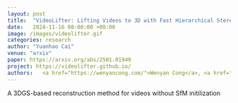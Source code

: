 ```yaml
---
layout: post
title:  "VideoLifter: Lifting Videos to 3D with Fast Hierarchical Stereo Alignment"
date:   2024-11-16 08:00:00 +00:00
image: /images/videolifter.gif
categories: research
author: "Yuanhao Cai"
venue: "arxiv"
paper: https://arxiv.org/abs/2501.01949
project: https://videolifter.github.io/
authors:   <a href="https://wenyancong.com/">Wenyan Cong</a>, <a href="https://www.kevin-ai.com/">Kevin Wang</a>, <a href="https://www.cis.upenn.edu/~leijh/">Jiahui Lei</a>, <a href="https://coltonstearns.github.io/">Colton Stearns</a>, <strong>Yuanhao Cai</strong>, <a href="https://wdilin.github.io/">Dilin Wang</a>,  <a href="https://www.linkedin.com/in/rakesh-r-3848538/">Rakesh Ranjan</a>,  <a href="https://scholar.google.com/citations?user=A-wA73gAAAAJ&hl=en">Matt Feiszli</a>,  <a href="https://profiles.stanford.edu/leonidas-guibas">Leonidas Guibas</a>,  <a href="https://express.adobe.com/page/CAdrFMJ9QeI2y/">Zhangyang Wang</a>,  <a href="https://scholar.google.com/citations?user=d1-hNQoAAAAJ&hl=en">Weiyao Wang</a>,  <a href="https://zhiwenfan.github.io/">Zhiwen Fan</a>
---
```

A 3DGS-based reconstruction method for videos without SfM initilization

